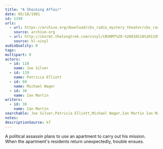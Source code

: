 ```yaml
---
title: "A Shocking Affair"
date: 05/18/1981
id: 1199
urls: 
  - url: https://archive.org/download/cbs_radio_mystery_theater/cbs_radio_mystery_theater-1151-1200.zip/cbs_radio_mystery_theater-1151-1200%2Fcbsrmt_1199_a_shocking_affair.mp3
    source: archive-org
  - url: http://cbsrmt.thelongtrek.com/vinyl/CBSRMT%20-%20810518%201199%20A%20Shocking%20Affair_afrts.mp3
    source: kl-vinyl
audioQuality: 0
tags: 
multipart: 0
actors:  
  - id: 118
    name: Joe Silver  
  - id: 119
    name: Patricia Elliott  
  - id: 68
    name: Michael Wager  
  - id: 38
    name: Ian Martin
writers:  
  - id: 38
    name: Ian Martin
searchable: Joe Silver,Patricia Elliott,Michael Wager,Ian Martin Ian Martin
notes: 
descriptionSource: kf
---
```

A political assassin plans to use an apartment to carry out his mission. When the apartment's residents return unexpectedly, trouble ensues.